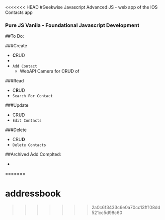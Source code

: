 <<<<<<< HEAD
#Geekwise Javascript Advanced JS - web app of the IOS Contacts app
### Pure JS Vanila - Foundational Javascript Development


##To Do:
 
###Create
 - **C**RUD
 - 
 - `Add Contact`
	 - WebAPI Camera for CRUD of 

###Read 
 - C**R**UD
 - `Search For Contact`

###Update
 - CR**U**D
 - `Edit Contacts`

###Delete
 - CRU**D**
 - `Delete Contacts`

##Archived Add Complted:

- 
=======
# addressbook
>>>>>>> 2a0c6f3433c6e0a70cc13ff108dd521cc5d98c60
